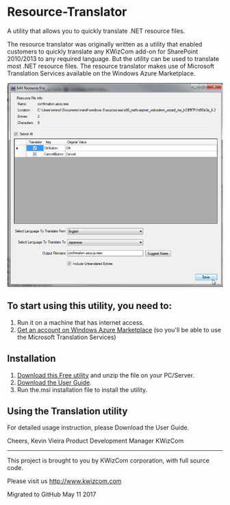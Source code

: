 # Resource-Translator

A utility that allows you to quickly translate .NET resource files.

The resource translator was originally written as a utility that enabled customers to quickly translate any KWizCom add-on for SharePoint 2010/2013 to any required language. But the utility can be used to translate most .NET resource files. The resource translator makes use of Microsoft Translation Services available on the Windows Azure Marketplace.

![alt text](https://github.com/KWizCom/Resource-Translator/blob/master/Images/EditResourceFile.png "Screenshot")

## To start using this utility, you need to:

1. Run it on a machine that has internet access.
1. [Get an account on Windows Azure Marketplace](http://blogs.msdn.com/b/translation/p/gettingstarted1.aspx) (so you'll be able to use the Microsoft Translation Services)

## Installation

1. [Download this Free utility](http://www.kwizcom.com/objects/ResourceTranslationUtility/v1.1/KWizCom_Resource_Translator_v1.1.00.zip) and unzip the file on your PC/Server.
1. [Download the User Guide](http://www.kwizcom.com/objects/ResourceTranslationUtility/v1.1/KWizCom_Resource_Translator_Utility_User_Guide.pdf).
1. Run the.msi installation file to install the utility.

## Using the Translation utility

For detailed usage instruction, please Download the User Guide.

Cheers,
Kevin Vieira
Product Development Manager
KWizCom

---
This project is brought to you by KWizCom corporation, with full source code.


Please visit us http://www.kwizcom.com


Migrated to GitHub May 11 2017
